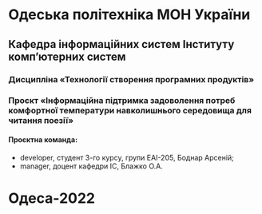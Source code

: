 # Одеська політехніка МОН України
## Кафедра інформаційних систем Інституту комп’ютерних систем
### Дисципліна «Технології створення програмних продуктів» 
### Проєкт «Інформаційна підтримка задоволення потреб комфортної температури навколишнього середовища для читання поезії» 
#### Проєктна команда:
- developer, студент 3-го курсу, групи EАІ-205, Боднар Арсеній;
- manager, доцент кафедри ІС, Блажко О.А.
# Одеса-2022
